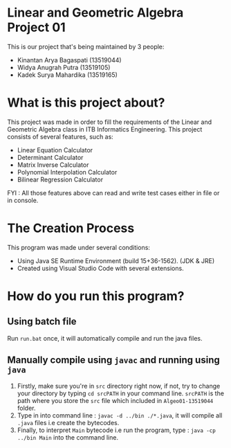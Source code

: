 # Linear and Geometric Algebra Project 01

<p>This is our project that's being maintained by 3 people:</p>
<ul>
    <li>Kinantan Arya Bagaspati (13519044)</li>
    <li>Widya Anugrah Putra (13519105)</li>
    <li>Kadek Surya Mahardika (13519165)</li>
</ul>

# What is this project about?

<p>This project was made in order to fill the requirements of the Linear and Geometric Algebra class in ITB Informatics Engineering. This project consists of several features, such as:</p>
<ul>
    <li>Linear Equation Calculator</li>
    <li>Determinant Calculator</li>
    <li>Matrix Inverse Calculator</li>
    <li>Polynomial Interpolation Calculator</li>
    <li>Bilinear Regression Calculator</li>
</ul>
<p>FYI : All those features above can read and write test cases either in file or in console.
    
# The Creation Process
This program was made under several conditions:
* Using Java SE Runtime Environment (build 15+36-1562). (JDK & JRE)
* Created using Visual Studio Code with several extensions.


# How do you run this program?
## Using batch file
Run `run.bat` once, it will automatically compile and run the java files.


## Manually compile using `javac` and running using `java`
1. Firstly, make sure you're in `src` directory right now, if not, try to change your directory by typing `cd srcPATH` in your command line. `srcPATH` is the path where you store the `src` file which included in `Algeo01-13519044` folder.
2. Type in into command line : `javac -d ../bin ./*.java`, it will compile all `.java` files i.e create the bytecodes.
3. Finally, to interpret `Main` bytecode i.e run the program, type : `java -cp ../bin Main` into the command line.

